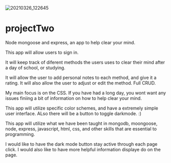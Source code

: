 ![20210326_122645](https://user-images.githubusercontent.com/68661954/112677048-d9e16800-8e2e-11eb-84ad-cf99cd328b20.jpg)
# projectTwo
Node mongoose and express, an app to help clear your mind.

This app will allow users to sign in. 

It will keep track of diferent methods the users uses to clear their mind after a day of school, or studying. 

It will allow the user to add personal notes to each method, and give it a rating. It will also allow the user to 
adjust or edit the method. Full CRUD. 

My main focus is on the CSS. If you have had a long day, you wont want any issues finiing a bit of information
on how to help clear your mind. 

This app will utilize specific color schemes, and have a extremely simple user interface. 
ALso there will be a button to toggle darkmode. :)

This app will utilize what we have been taught in mongodb, moongoose, node, express, javascript, html, css, and other skills that
are essential to programming.

I would like to have the dark mode button stay active through each page click.
I would also like to have more helpful information displaye do on the page.

